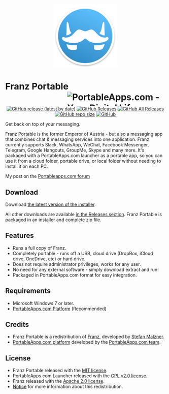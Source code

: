 <p align="center">
	<img src="./FranzPortable/App/AppInfo/appicon_256.png" width="200" alt="Franz logo" title="Franz logo" />
</p>

# Franz Portable<a href="https://portableapps.com/"><img src="https://cdn.portableapps.com/portableapps.com_1546.png" width="309" height="45" alt="PortableApps.com - Your Digital Life, Anywhere" title="PortableApps.com - Your Digital Life, Anywhere" align="right"></a>

<p align="center">
	<a href="https://github.com/Makazzz/FranzPortable/releases/latest"><img alt="GitHub release (latest by date)" src="https://img.shields.io/github/v/release/Makazzz/FranzPortable?color=0cf&logo=electron"></a>
	<a href="https://github.com/Makazzz/FranzPortable/releases/latest"><img alt="GitHub Releases" src="https://img.shields.io/github/downloads/Makazzz/FranzPortable/latest/total?color=blue"></a>
	<a href="https://github.com/Makazzz/FranzPortable/releases"><img alt="GitHub All Releases" src="https://img.shields.io/github/downloads/Makazzz/FranzPortable/total?color=0cf"></a>
	<a href="https://github.com/Makazzz/FranzPortable"><img alt="GitHub repo size" src="https://img.shields.io/github/repo-size/Makazzz/FranzPortable?color=blue"></a>
	<a href="https://raw.githubusercontent.com/Makazzz/FranzPortable/master/LICENSE"><img alt="GitHub" src="https://img.shields.io/github/license/Makazzz/FranzPortable?color=0cf"></a>
</p>

Get back on top of your messaging.

Franz Portable is the former Emperor of Austria - but also a messaging app that combines chat & messaging services into one application. Franz currently supports Slack, WhatsApp, WeChat, Facebook Messenger, Telegram, Google Hangouts, GroupMe, Skype and many more. It's packaged with a PortableApps.com launcher as a portable app, so you can use it from a cloud folder, portable drive, or local folder without needing to install it on each PC.

My post on the [Portableapps.com forum](https://portableapps.com/node/60516/)

## Download

Download [the latest version of the installer][D1].

All other downloads are available [in the Releases section][D2]. Franz Portable
is packaged in an installer and complete zip file.

[D1]: https://github.com/Makazzz/FranzPortable/releases/latest
[D2]: https://github.com/Makazzz/FranzPortable/releases

## Features

*	Runs a full copy of Franz.
*	Completely portable - runs off a USB, cloud drive (DropBox, iCloud drive, OneDrive, etc) or hard drive.
*	Does not require administrator privileges, works for any user.
*	No need for any external software - simply download extract and run!
*	Packaged in PortableApps.com format for easy integration.

## Requirements

*	Microsoft Windows 7 or later.
*	[PortableApps.com Platform](https://PortableApps.com/download) (Recommended)

## Credits

*	Franz Portable is a redistribution of [Franz](https://meetfranz.com/), developed by [Stefan Malzner](https://github.com/adlk).
*	[PortableApps.com platform](https://PortableApps.com/download) developed by the [PortableApps.com team](https://PortableApps.com).

## License

*	Franz Portable released with the [MIT license](https://raw.githubusercontent.com/Makazzz/FranzPortable/master/LICENSE).
*	PortableApps.com Launcher released with the [GPL v2.0 license](https://raw.githubusercontent.com/Makazzz/FranzPortable/master/FranzPortable/Other/Source/LauncherLicense.txt).
*	Franz released with the [Apache 2.0 license](https://raw.githubusercontent.com/meetfranz/franz/master/LICENSE).
*	[Notice](https://raw.githubusercontent.com/Makazzz/FranzPortable/master/FranzPortable/App/AppInfo/NOTICE.txt) for more information about this redistribution.
